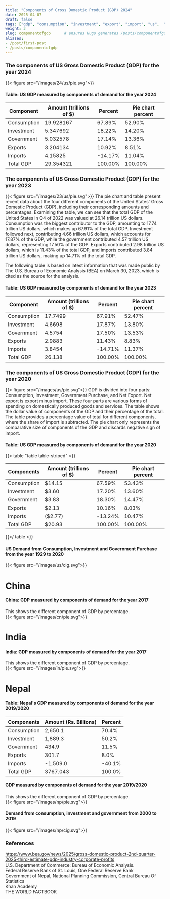 ```yaml
---
title: "Components of Gross Domestic Product (GDP) 2024"
date: 2025-04-07
draft: false
tags: ["gdp", "consumption", "investment", "export", "import", "us",  "2022", "2024", "sector", "breakdown", "latest", "pie", "chart", "pie chart"]
weight: 3
slug: componentofgdp      # ensures Hugo generates /posts/componentofgdp/
aliases:
- /post/first-post
- /posts/componentofgdp
---
```



### The components of US Gross Domestic Product (GDP) for the year 2024 
{{< figure src="/images/24/us/pie.svg">}}

#### Table: US GDP measured by components of demand for the year 2024 
|Component  |Amount (trillions of $)|Percent|Pie chart percent|
|-----------|-----------------------|-------|-----------------|
|Consumption|19.928167              |67.89% |52.90%           |
|Investment |5.347692               |18.22% |14.20%           |
|Government |5.032578               |17.14% |13.36%           |
|Exports    |3.204134               |10.92% |8.51%            |
|Imports    |4.15825                |-14.17%|11.04%           |
|Total GDP  |29.354321              |100.00%|100.00%          |


### The components of US Gross Domestic Product (GDP) for the year 2023 
{{< figure src="/images/23/us/pie.svg">}}
The pie chart and table present recent data about the four different components of the United States' Gross Domestic Product (GDP), including their corresponding amounts and percentages. Examining the table, we can see that the total GDP of the United States in Q4 of 2022 was valued at 26.14 trillion US dollars. Consumption was the biggest contributor to the GDP, amounting to 17.74 trillion US dollars, which makes up 67.91% of the total GDP. Investment followed next, contributing 4.66 trillion US dollars, which accounts for 17.87% of the GDP, while the government contributed 4.57 trillion US dollars, representing 17.50% of the GDP. Exports contributed 2.98 trillion US dollars, which is 11.43% of the total GDP, and imports contributed 3.84 trillion US dollars, making up 14.71% of the total GDP.

The following table is based on latest information that was made public by The U.S. Bureau of Economic Analysis (BEA) on March 30, 2023, which is cited as the source for the analysis.

#### Table: US GDP measured by components of demand for the year 2023 

| Component   | Amount (trillions of $) | Percent  | Pie chart percent |
| ----------- | ----------------------- | -------- | ----------------- |
| Consumption | 17.7499                 | 67.91%   | 52.47%            |
| Investment  | 4.6698                  | 17.87%   | 13.80%            |
| Government  | 4.5754                  | 17.50%   | 13.53%            |
| Exports     | 2.9883                  | 11.43%   | 8.83%             |
| Imports     | 3.8454                  | -14.71% | 11.37%            |
| Total GDP   | 26.138                  | 100.00%  | 100.00%           |

### The components of US Gross Domestic Product (GDP) for the year 2020
{{< figure src="/images/us/pie.svg">}}
GDP is divided into four parts: Consumption, Investment, Government Purchase, and Net Export. Net export is export minus import. These four parts are various forms of spending on domestically produced goods and services. The table shows the dollar value of components of the GDP and their percentage of the total. The table provides a percentage value of total for different components, where the share of import is subtracted. The pie chart only represents the comparative size of components of the GDP and discards negative sign of import.

#### Table: US GDP measured by components of demand for the year 2020 
{{< table "table table-striped" >}}

| Components  | Amount (trillions of $) | Percent | Pie chart percent |
|-------------|-------------------------|---------|-------------------|
| Consumption | $14.15                  | 67.59%  | 53.43%            |
| Investment  | $3.60                   | 17.20%  | 13.60%            |
| Government  | $3.83                   | 18.30%  | 14.47%            |
| Exports     | $2.13                   | 10.16%  | 8.03%             |
| Imports     | ($2.77)                 | -13.24% | 10.47%            |
| Total GDP   | $20.93                  | 100.00% | 100.00%           |

{{</ table >}}

#### US Demand from Consumption, Investment and Government Purchase from the year 1929 to 2020
{{< figure src="/images/us/cig.svg">}}

# China
#### China: GDP measured by components of demand for the year 2017
This shows the different component of GDP by percentage.    
{{< figure src="/images/cn/pie.svg">}}


# India
#### India: GDP measured by components of demand for the year 2017
This shows the different component of GDP by percentage.    
{{< figure src="/images/in/pie.svg">}}

# Nepal
#### Table: Nepal's GDP measured by components of demand for the year 2019/2020


| Components  | Amount (Rs. Billions) | Percent |
|-------------|-----------------------|---------|
| Consumption |  2,650.1              | 70.4%   |
| Investment  |  1,889.3              | 50.2%   |
| Government  |  434.9                | 11.5%   |
| Exports     |  301.7                | 8.0%    |
| Imports     |  -1,509.0            | -40.1%  |
| Total GDP   | 3767.043              | 100.0%  |


#### GDP measured by components of demand for the year 2019/2020
This shows the different component of GDP by percentage.    
{{< figure src="/images/np/pie.svg">}}

#### Demand from consumption, investment and government from 2000 to 2019
{{< figure src="/images/np/cig.svg">}}

### References

https://www.bea.gov/news/2025/gross-domestic-product-2nd-quarter-2025-third-estimate-gdp-industry-corporate-profits \
U.S. Department of Commerce: Bureau of Economic Analysis.\
Federal Reserve Bank of St. Louis, One Federal Reserve Bank \
Government of Nepal, National Planning Commission, Central Bureau Of Statistics \
Khan Academy \
THE WORLD FACTBOOK 

